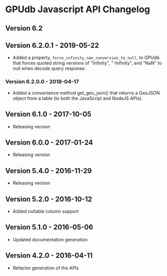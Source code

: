 # GPUdb Javascript API Changelog

## Version 6.2

## Version 6.2.0.1 - 2019-05-22
-   Added a property, `force_infinity_nan_conversion_to_null`, to GPUdb that
    forces quoted string versions of "Infinity", "-Infinity", and "NaN"
    to null when decode query response.

### Version 6.2.0.0 - 2018-04-17

-   Added a convenience method get_geo_json() that returns a GeoJSON object
    from a table (to both the JavaScript and NodeJS APIs).


## Version 6.1.0 - 2017-10-05

-   Releasing version


## Version 6.0.0 - 2017-01-24

-   Releasing version


## Version 5.4.0 - 2016-11-29

-   Releasing version


## Version 5.2.0 - 2016-10-12

-   Added nullable column support


## Version 5.1.0 - 2016-05-06

-   Updated documentation generation


## Version 4.2.0 - 2016-04-11

-   Refactor generation of the APIs
